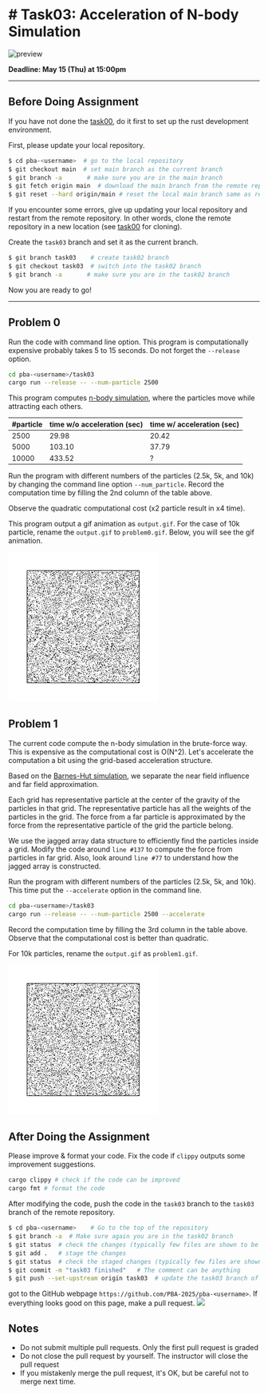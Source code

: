 # # Task03: Acceleration of N-body Simulation

![preview](thumbnail.gif)

**Deadline: May 15 (Thu) at 15:00pm**

----

## Before Doing Assignment

If you have not done the [task00](../task00), do it first to set up the rust development environment.

First, please update your local repository.

```bash
$ cd pba-<username>  # go to the local repository
$ git checkout main  # set main branch as the current branch
$ git branch -a       # make sure you are in the main branch
$ git fetch origin main  # download the main branch from the remote repository
$ git reset --hard origin/main # reset the local main branch same as remote repository
```

If you encounter some errors, give up updating your local repository and restart from the remote repository. 
In other words, clone the remote repository in a new location (see [task00](../task00) for cloning).

Create the `task03` branch and set it as the current branch.

```bash
$ git branch task03    # create task02 branch
$ git checkout task03  # switch into the task02 branch
$ git branch -a       # make sure you are in the task02 branch
```

Now you are ready to go!

---

## Problem 0

Run the code with command line option. This program is computationally expensive probably takes 5 to 15 seconds. Do not forget the `--release` option.

```bash
cd pba-<username>/task03
cargo run --release -- --num-particle 2500
```

This program computes [n-body simulation](https://en.wikipedia.org/wiki/N-body_simulation), where the particles move while attracting each others.

| #particle | time w/o acceleration (sec) | time w/ acceleration (sec) |
|-----------|-----------------------------|----------------------------|
| 2500      | 29.98                           | 20.42                          |
| 5000      | 103.10                          | 37.79                          |
| 10000     | 433.52                          | ?                          |

Run the program with different numbers of the particles (2.5k, 5k, and 10k) by changing the command line option `--num_particle`. 
Record the computation time by filling the 2nd column of the table above.

Observe the quadratic computational cost (x2 particle result in x4 time).

This program output a gif animation as `output.gif`. For the case of 10k particle, rename the `output.gif` to `problem0.gif`.
Below, you will see the gif animation.

![problem0](problem0.gif)

## Problem 1

The current code compute the n-body simulation in the brute-force way. 
This is expensive as the computational cost is O(N^2). 
Let's accelerate the computation a bit using the grid-based acceleration structure.

Based on the [Barnes-Hut simulation](https://en.wikipedia.org/wiki/Barnes%E2%80%93Hut_simulation), 
we separate the near field influence and far field approximation.

Each grid has representative particle at the center of the gravity of the particles in that grid.
The representative particle has all the weights of the particles in the grid. 
The force from a far particle is approximated by the force from the representative particle of the grid the particle belong.

We use the jagged array data structure to efficiently find the particles inside a grid.
Modify the code around `line #137` to compute the force from particles in far grid.
Also, look around `line #77` to understand how the jagged array is constructed. 

Run the program with different numbers of the particles (2.5k, 5k, and 10k). 
This time put the `--accelerate` option in the command line.

```bash
cd pba-<username>/task03
cargo run --release -- --num-particle 2500 --accelerate
```

Record the computation time by filling the 3rd column in the table above.
Observe that the computational cost is better than quadratic.


For 10k particles, rename the `output.gif` as `problem1.gif`. 

![problem1](problem1.gif)


## After Doing the Assignment

Please improve & format your code. Fix the code if `clippy` outputs some improvement suggestions.

```bash
cargo clippy # check if the code can be improved   
cargo fmt # format the code
```

After modifying the code, push the code in the `task03` branch to the `task03` branch of the remote repository.

```bash
$ cd pba-<username>    # Go to the top of the repository
$ git branch -a  # Make sure again you are in the task02 branch
$ git status  # check the changes (typically few files are shown to be "updated")
$ git add .   # stage the changes
$ git status  # check the staged changes (typically few files are shown to be "staged")
$ git commit -m "task03 finished"   # The comment can be anything
$ git push --set-upstream origin task03  # update the task03 branch of the remote repository
```

got to the GitHub webpage `https://github.com/PBA-2025/pba-<username>`.
If everything looks good on this page, make a pull request.
![](../doc/pullrequest.png)

## Notes
- Do not submit multiple pull requests. Only the first pull request is graded
- Do not close the pull request by yourself. The instructor will close the pull request
- If you mistakenly merge the pull request, it's OK, but be careful not to merge next time.
